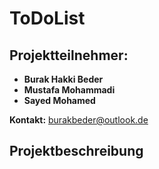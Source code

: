 # ToDoList

## Projektteilnehmer:


- **Burak Hakki Beder**
- **Mustafa Mohammadi**
- **Sayed Mohamed**

**Kontakt:** <burakbeder@outlook.de>

## Projektbeschreibung





